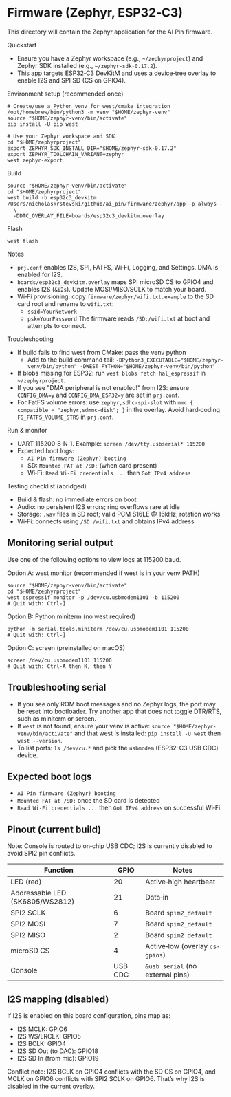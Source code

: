 # Firmware (Zephyr, ESP32‑C3)

This directory will contain the Zephyr application for the AI Pin firmware.

Quickstart

- Ensure you have a Zephyr workspace (e.g., `~/zephyrproject`) and Zephyr SDK installed (e.g., `~/zephyr-sdk-0.17.2`).
- This app targets ESP32‑C3 DevKitM and uses a device‑tree overlay to enable I2S and SPI SD (CS on GPIO4).

Environment setup (recommended once)

```
# Create/use a Python venv for west/cmake integration
/opt/homebrew/bin/python3 -m venv "$HOME/zephyr-venv"
source "$HOME/zephyr-venv/bin/activate"
pip install -U pip west

# Use your Zephyr workspace and SDK
cd "$HOME/zephyrproject"
export ZEPHYR_SDK_INSTALL_DIR="$HOME/zephyr-sdk-0.17.2"
export ZEPHYR_TOOLCHAIN_VARIANT=zephyr
west zephyr-export
```

Build

```
source "$HOME/zephyr-venv/bin/activate"
cd "$HOME/zephyrproject"
west build -b esp32c3_devkitm /Users/nicholaskrstevski/github/ai_pin/firmware/zephyr/app -p always -- \
  -DDTC_OVERLAY_FILE=boards/esp32c3_devkitm.overlay
```

Flash

```
west flash
```

Notes

- `prj.conf` enables I2S, SPI, FATFS, Wi‑Fi, Logging, and Settings. DMA is enabled for I2S.
- `boards/esp32c3_devkitm.overlay` maps SPI microSD CS to GPIO4 and enables I2S (`&i2s`). Update MOSI/MISO/SCLK to match your board.
- Wi‑Fi provisioning: copy `firmware/zephyr/wifi.txt.example` to the SD card root and rename to `wifi.txt`:
  - `ssid=YourNetwork`
  - `psk=YourPassword`
    The firmware reads `/SD:/wifi.txt` at boot and attempts to connect.

Troubleshooting

- If build fails to find west from CMake: pass the venv python
  - Add to the build command tail: `-DPython3_EXECUTABLE="$HOME/zephyr-venv/bin/python" -DWEST_PYTHON="$HOME/zephyr-venv/bin/python"`
- If blobs missing for ESP32: run `west blobs fetch hal_espressif` in `~/zephyrproject`.
- If you see "DMA peripheral is not enabled!" from I2S: ensure `CONFIG_DMA=y` and `CONFIG_DMA_ESP32=y` are set in `prj.conf`.
- For FatFS volume errors: use `zephyr,sdhc-spi-slot` with `mmc { compatible = "zephyr,sdmmc-disk"; }` in the overlay. Avoid hard‑coding `FS_FATFS_VOLUME_STRS` in `prj.conf`.

Run & monitor

- UART 115200‑8‑N‑1. Example: `screen /dev/tty.usbserial* 115200`
- Expected boot logs:
  - `AI Pin firmware (Zephyr) booting`
  - SD: `Mounted FAT at /SD:` (when card present)
  - Wi‑Fi: `Read Wi‑Fi credentials ...` then `Got IPv4 address`

Testing checklist (abridged)

- Build & flash: no immediate errors on boot
- Audio: no persistent I2S errors; ring overflows rare at idle
- Storage: `.wav` files in SD root; valid PCM S16LE @ 16kHz; rotation works
- Wi‑Fi: connects using `/SD:/wifi.txt` and obtains IPv4 address

## Monitoring serial output

Use one of the following options to view logs at 115200 baud.

Option A: west monitor (recommended if west is in your venv PATH)

```
source "$HOME/zephyr-venv/bin/activate"
cd "$HOME/zephyrproject"
west espressif monitor -p /dev/cu.usbmodem1101 -b 115200
# Quit with: Ctrl-]
```

Option B: Python miniterm (no west required)

```
python -m serial.tools.miniterm /dev/cu.usbmodem1101 115200
# Quit with: Ctrl-]
```

Option C: screen (preinstalled on macOS)

```
screen /dev/cu.usbmodem1101 115200
# Quit with: Ctrl-A then K, then Y
```

## Troubleshooting serial

- If you see only ROM boot messages and no Zephyr logs, the port may be reset into bootloader. Try another app that does not toggle DTR/RTS, such as miniterm or screen.
- If `west` is not found, ensure your venv is active: `source "$HOME/zephyr-venv/bin/activate"` and that west is installed: `pip install -U west` then `west --version`.
- To list ports: `ls /dev/cu.*` and pick the `usbmodem` (ESP32-C3 USB CDC) device.

## Expected boot logs

- `AI Pin firmware (Zephyr) booting`
- `Mounted FAT at /SD:` once the SD card is detected
- `Read Wi‑Fi credentials ...` then `Got IPv4 address` on successful Wi‑Fi

## Pinout (current build)

Note: Console is routed to on‑chip USB CDC; I2S is currently disabled to avoid SPI2 pin conflicts.

| Function                        | GPIO    | Notes                            |
| ------------------------------- | ------- | -------------------------------- |
| LED (red)                       | 20      | Active‑high heartbeat            |
| Addressable LED (SK6805/WS2812) | 21      | Data‑in                          |
| SPI2 SCLK                       | 6       | Board `spim2_default`            |
| SPI2 MOSI                       | 7       | Board `spim2_default`            |
| SPI2 MISO                       | 2       | Board `spim2_default`            |
| microSD CS                      | 4       | Active‑low (overlay `cs-gpios`)  |
| Console                         | USB CDC | `&usb_serial` (no external pins) |

## I2S mapping (disabled)

If I2S is enabled on this board configuration, pins map as:

- I2S MCLK: GPIO6
- I2S WS/LRCLK: GPIO5
- I2S BCLK: GPIO4
- I2S SD Out (to DAC): GPIO18
- I2S SD In (from mic): GPIO19

Conflict note: I2S BCLK on GPIO4 conflicts with the SD CS on GPIO4, and MCLK on GPIO6 conflicts with SPI2 SCLK on GPIO6. That’s why I2S is disabled in the current overlay.
